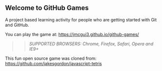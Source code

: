 ## Welcome to GitHub Games

A project based learning activity for people who are getting started with Git and GitHub.

You can play the game at: https://jmcgui3.github.io/github-games/

>> _*SUPPORTED BROWSERS*: Chrome, Firefox, Safari, Opera and IE9+_

This fun open source game was cloned from: https://github.com/jakesgordon/javascript-tetris
